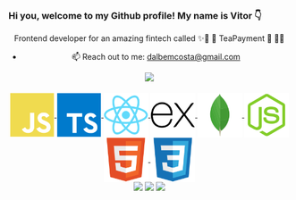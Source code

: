 ### Hi you, welcome to my Github profile! My name is Vitor 👇
<div align="center">
Frontend developer for an amazing fintech called ✨🍵 🐢 TeaPayment 🐢 🍵✨

- 📫 Reach out to me: dalbemcosta@gmail.com
</div>

  <div align="center">
  <a href="https://github.com/vitordalbemcosta">
  <img height="220em" src="https://github-readme-stats.vercel.app/api?username=vitordalbemcosta&show_icons=true&theme=dracula&include_all_commits=true&count_private=true"/>
<div style="display: inline_block" align="center" margin-top="20px"><br>
  <img align="center" alt="Rafa-Js" height="80" width="80" src="https://raw.githubusercontent.com/devicons/devicon/master/icons/javascript/javascript-plain.svg">
  <img align="center" alt="Rafa-Ts" height="80" width="80" height="80" src="https://raw.githubusercontent.com/devicons/devicon/master/icons/typescript/typescript-plain.svg">
  <img align="center" alt="Rafa-React" height="80" width="80" src="https://raw.githubusercontent.com/devicons/devicon/master/icons/react/react-original.svg">
  <img align="center" alt="Rafa-Express" height="80" width="80" src="https://raw.githubusercontent.com/devicons/devicon/master/icons/express/express-original.svg">
  <img align="center" alt="Rafa-Mongo" height="80" width="80"  src="https://raw.githubusercontent.com/devicons/devicon/master/icons/mongodb/mongodb-original.svg">
  <img align="center" alt="Rafa-CSS" height="80" width="80" src="https://raw.githubusercontent.com/devicons/devicon/master/icons/nodejs/nodejs-original.svg">
  <img align="center" alt="Rafa-HTML" height="80" width="80" src="https://raw.githubusercontent.com/devicons/devicon/master/icons/html5/html5-original.svg">
  <img align="center" alt="Rafa-CSS" height="80" width="80" src="https://raw.githubusercontent.com/devicons/devicon/master/icons/css3/css3-original.svg">
  
 
</div>
 
  <div align="center">
  <a href="https://www.instagram.com/vitordalbem/" target="_blank"><img height="57.3em" src="https://img.shields.io/badge/-Instagram-%23E4405F?style=for-the-badge&logo=instagram&logoColor=white" target="_blank"></a>
   <a href = "mailto:dalbemcosta@gmail.com"><img height="57.3em" src="https://img.shields.io/badge/-Gmail-%23333?style=for-the-badge&logo=gmail&logoColor=white" target="_blank"></a>
   <a href="https://www.linkedin.com/in/vitordalbemcosta/" target="_blank"><img height="57.3em" src="https://img.shields.io/badge/-LinkedIn-%230077B5?style=for-the-badge&logo=linkedin&logoColor=white" target="_blank"></a> 
     

  </div>
  
 
  
